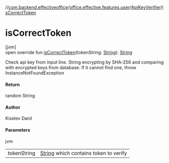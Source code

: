 //[com.backend.effectiveoffice](IdeaProjects/labs-office-elevator/effectiveOfficeBackend/documentation/gfm/index.md)/[office.effective.features.user](IdeaProjects/labs-office-elevator/effectiveOfficeBackend/documentation/gfm/com.backend.effectiveoffice/office.effective.features.user/index.md)/[ApiKeyVerifier](IdeaProjects/labs-office-elevator/effectiveOfficeBackend/documentation/gfm/com.backend.effectiveoffice/office.effective.features.user/-api-key-verifier/index.md)/[isCorrectToken](IdeaProjects/labs-office-elevator/effectiveOfficeBackend/documentation/gfm/com.backend.effectiveoffice/office.effective.features.user/-api-key-verifier/is-correct-token.md)

# isCorrectToken

[jvm]\
open override fun [isCorrectToken](IdeaProjects/labs-office-elevator/effectiveOfficeBackend/documentation/gfm/com.backend.effectiveoffice/office.effective.features.user/-api-key-verifier/is-correct-token.md)(tokenString: [String](https://kotlinlang.org/api/latest/jvm/stdlib/kotlin/-string/index.html)): [String](https://kotlinlang.org/api/latest/jvm/stdlib/kotlin/-string/index.html)

Check api key from input line. String encrypting by SHA-256 and comparing with encrypted keys from database. If it cannot find one, throw InstanceNotFoundException

#### Return

random String

#### Author

Kiselev Danil

#### Parameters

jvm

| | |
|---|---|
| tokenString | [String](https://kotlinlang.org/api/latest/jvm/stdlib/kotlin/-string/index.html) which contains token to verify |
